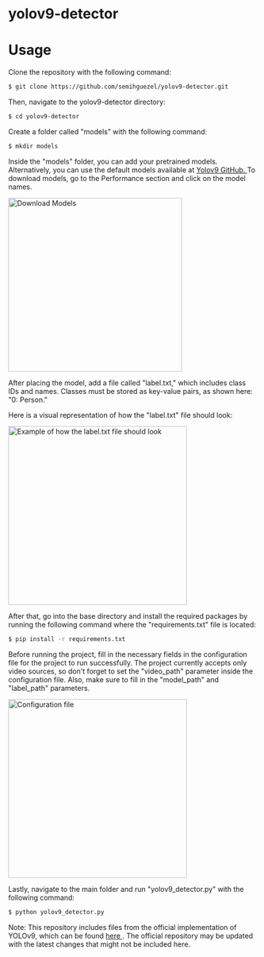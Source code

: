 # yolov9-detector

# Usage
Clone the repository with the following command:  <br />
```bash
$ git clone https://github.com/semihguezel/yolov9-detector.git
```

Then, navigate to the yolov9-detector directory: <br /> 
```bash
$ cd yolov9-detector
```

Create a folder called "models" with the following command: <br />
```bash
$ mkdir models
```

Inside the "models" folder, you can add your pretrained models. Alternatively, you can use the default models available at <a 
  href="https://github.com/WongKinYiu/yolov9" 
  target="_blank">
 Yolov9 GitHub. </a>
To download models, go to the Performance section and click on the model names.
<p>
  <img src="https://github.com/semihguezel/yolov9-detector/assets/71209213/d88c6202-6f3e-4811-acb8-2b1566a1b503" width="350" title="Download Models"> <br />
</p>

After placing the model, add a file called "label.txt," which includes class IDs and names. Classes must be stored as key-value pairs, as shown here: "0: Person."

Here is a visual representation of how the "label.txt" file should look:
<p>
  <img src="https://github.com/semihguezel/yolov9-detector/assets/71209213/0f9aba9b-4aa4-4af4-a102-5739f626cb04" width="360" title="Example of how the label.txt file should look"> <br />
</p>

After that, go into the base directory and install the required packages by running the following command where the "requirements.txt" file is located:
```bash
$ pip install -r requirements.txt
```

Before running the project, fill in the necessary fields in the configuration file for the project to run successfully. The project currently accepts only video sources, so don't forget to set the "video_path" parameter inside the configuration file. Also, make sure to fill in the "model_path" and "label_path" parameters.

<p>
  <img src="https://github.com/semihguezel/yolov9-detector/assets/71209213/21ad3d55-56e0-4d86-baf4-533b57fef4da" width="360" title="Configuration file"> <br />
</p>

Lastly, navigate to the main folder and run "yolov9_detector.py" with the following command: <br />
```bash
$ python yolov9_detector.py
```

Note: This repository includes files from the official implementation of YOLOv9, which can be found <a 
  href="https://github.com/WongKinYiu/yolov9" 
  target="_blank">
 here </a>. The official repository may be updated with the latest changes that might not be included here.
